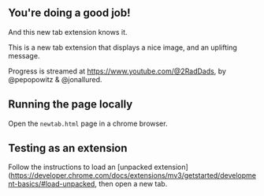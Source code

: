 ## You're doing a good job!

And this new tab extension knows it.

This is a new tab extension that displays a nice image, and an uplifting message.

Progress is streamed at https://www.youtube.com/@2RadDads, by @pepopowitz & @jonallured.

## Running the page locally

Open the `newtab.html` page in a chrome browser.

## Testing as an extension

Follow the instructions to load an [unpacked extension](https://developer.chrome.com/docs/extensions/mv3/getstarted/development-basics/#load-unpacked, then open a new tab.

